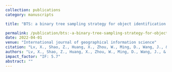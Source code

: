 ```yaml
---
collection: publications
category: manuscripts

title: "BTS: a binary tree sampling strategy for object identification based on deep learning"

permalink: /publication/bts:-a-binary-tree-sampling-strategy-for-object-identification-based-on-deep-learning
date: 2022-04-01
venue: "International journal of geographical information science"
citation: "Lv, X., Shao, Z., Huang, X., Zhou, W., Ming, D., Wang, J., & Tong, C. BTS: a binary tree sampling strategy for object identification based on deep learning. International journal of geographical information science, 36(4), 822-848."
authors: "Lv, X., Shao, Z., Huang, X., Zhou, W., Ming, D., Wang, J., & Tong, C."
impact_factor: "IF: 5.7"
abstract: ""
---
```

